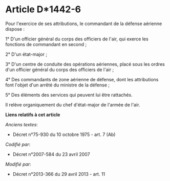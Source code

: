 # Article D*1442-6

Pour l'exercice de ses attributions, le commandant de la défense aérienne dispose :

1° D'un officier général du corps des officiers de l'air, qui exerce les fonctions de commandant en second ;

2° D'un état-major ;

3° D'un centre de conduite des opérations aériennes, placé sous les ordres d'un officier général du corps des officiers de
l'air ;

4° Des commandants de zone aérienne de défense, dont les attributions font l'objet d'un arrêté du ministre de la défense ;

5° Des éléments des services qui peuvent lui être rattachés.

Il relève organiquement du chef d'état-major de l'armée de l'air.

**Liens relatifs à cet article**

_Anciens textes_:

  - Décret n°75-930 du 10 octobre 1975 - art. 7 (Ab)

_Codifié par_:

  - Décret n°2007-584 du 23 avril 2007

_Modifié par_:

  - Décret n°2013-366 du 29 avril 2013 - art. 11
